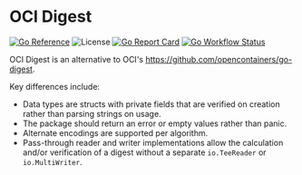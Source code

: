 # OCI Digest

[![Go Reference](https://pkg.go.dev/badge/github.com/sudo-bmitch/oci-digest.svg)](https://pkg.go.dev/github.com/sudo-bmitch/oci-digest)
![License](https://img.shields.io/github/license/sudo-bmitch/oci-digest)
[![Go Report Card](https://goreportcard.com/badge/github.com/sudo-bmitch/oci-digest)](https://goreportcard.com/report/github.com/sudo-bmitch/oci-digest)
[![Go Workflow Status](https://img.shields.io/github/actions/workflow/status/sudo-bmitch/oci-digest/go.yml?branch=main&label=Go%20build)](https://github.com/sudo-bmitch/oci-digest/actions/workflows/go.yml)

OCI Digest is an alternative to OCI's <https://github.com/opencontainers/go-digest>.

Key differences include:

- Data types are structs with private fields that are verified on creation rather than parsing strings on usage.
- The package should return an error or empty values rather than panic.
- Alternate encodings are supported per algorithm.
- Pass-through reader and writer implementations allow the calculation and/or verification of a digest without a separate `io.TeeReader` or `io.MultiWriter`.
